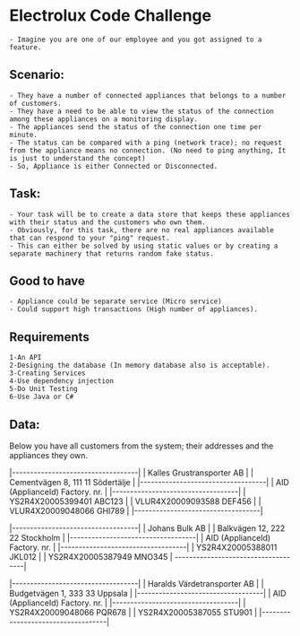 # Electrolux Code Challenge

	- Imagine you are one of our employee and you got assigned to a feature.

## Scenario:

	- They have a number of connected appliances that belongs to a number of customers.
	- They have a need to be able to view the status of the connection among these appliances on a monitoring display.
	- The appliances send the status of the connection one time per minute.
	- The status can be compared with a ping (network trace); no request from the appliance means no connection. (No need to ping anything, It is just to understand the concept)  
	- So, Appliance is either Connected or Disconnected.

## Task:

	- Your task will be to create a data store that keeps these appliances with their status and the customers who own them.
	- Obviously, for this task, there are no real appliances available that can respond to your "ping" request.
	- This can either be solved by using static values or ​​by creating a separate machinery that returns random fake status.

## Good to have
	- Appliance could be separate service (Micro service)
	- Could support high transactions (High number of appliances).

## Requirements
	1-An API
	2-Designing the database (In memory database also is acceptable).
	3-Creating Services
	4-Use dependency injection
	5-Do Unit Testing
	6-Use Java or C#

##  Data:
Below you have all customers from the system; their addresses and the appliances they own.

|-----------------------------------|
| Kalles Grustransporter AB         |
| Cementvägen 8, 111 11 Södertälje  |
|-----------------------------------|
| AID (ApplianceId)   Factory. nr.  |
|-----------------------------------|
| YS2R4X20005399401     ABC123      |
| VLUR4X20009093588     DEF456      |
| VLUR4X20009048066     GHI789      |
|-----------------------------------|

|-----------------------------------|
| Johans Bulk AB                    |
| Balkvägen 12, 222 22 Stockholm    |
|-----------------------------------|
| AID (ApplianceId)   Factory. nr.  |
|-----------------------------------|
| YS2R4X20005388011     JKL012      |
| YS2R4X20005387949     MNO345      |
------------------------------------|

|-----------------------------------|
| Haralds Värdetransporter AB       |
| Budgetvägen 1, 333 33 Uppsala     |
|-----------------------------------|
| AID (ApplianceId)   Factory. nr.  |
|-----------------------------------|
| YS2R4X20009048066     PQR678      |
| YS2R4X20005387055     STU901      |
|-----------------------------------|